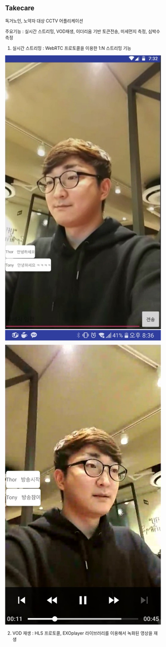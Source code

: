 ## Takecare

독거노인, 노약자 대상 CCTV 어플리케이션

주요기능 : 실시간 스트리밍, VOD재생, 이더리움 기반 토큰전송, 미세먼지 측정, 심박수 측정

1. 실시간 스트리밍 : WebRTC 프로토콜을 이용한 1:N 스트리밍 기능

![RealTimeStreaming](./githubImages/RealTimeStreaming.jpg) ![PlayVOD](./githubImages/PlayVod.jpg)

2. VOD 재생 : HLS 프로토콜, EXOplayer 라이브러리를 이용해서 녹화된 영상을 재생











